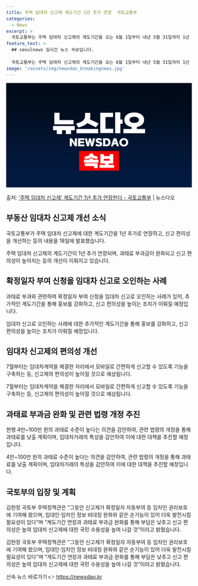 ```yaml
---
title: 주택 임대차 신고제 계도기간 1년 추가 연장  국토교통부
categories:
  - News
excerpt: >
  국토교통부는 주택 임대차 신고제의 계도기간을 오는 6월 1일부터 내년 5월 31일까지 1년 추가로 연장한다고…
feature_text: >
  ## seoulnews 실시간 뉴스 속보입니다.

  국토교통부는 주택 임대차 신고제의 계도기간을 오는 6월 1일부터 내년 5월 31일까지 1년 추가로 연장한다고…
image: '/assets/img/newsdao_breakingnews.jpg'
---
```


![뉴스다오 속보](/assets/img/newsdao_breakingnews.jpg)

<p>출처: <a href="https://newsdao.kr/3616" rel="dofollow">‘주택 임대차 신고제’ 계도기간 1년 추가 연장한다 - 국토교통부</a> | 뉴스다오</p>

<h2 data-ke-size="size26">부동산 임대차 신고제 개선 소식</h2>
국토교통부가 주택 임대차 신고제에 대한 계도기간을 1년 추가로 연장하고, 신고 편의성을 개선하는 등의 내용을 18일에 발표했습니다.

<p data-ke-size="size16">주택 임대차 신고제의 계도기간이 1년 추가 연장되며, 과태료 부과금이 완화되고 신고 편의성이 높아지는 등의 개선이 이뤄지고 있습니다.</p>

<h2 data-ke-size="size24">확정일자 부여 신청을 임대차 신고로 오인하는 사례</h2>
과태료 부과와 관련하여 확정일자 부여 신청을 임대차 신고로 오인하는 사례가 있어, 추가적인 계도기간을 통해 홍보를 강화하고, 신고 편의성을 높이는 조치가 이뤄질 예정입니다.

<p data-ke-size="size16">임대차 신고로 오인하는 사례에 대한 추가적인 계도기간을 통해 홍보를 강화하고, 신고 편의성을 높이는 조치가 이뤄질 예정입니다.</p>

<h2 data-ke-size="size24">임대차 신고제의 편의성 개선</h2>
7월부터는 임대차계약을 체결한 자리에서 모바일로 간편하게 신고할 수 있도록 기능을 구축하는 등, 신고제의 편의성이 높아질 것으로 예상됩니다.

<p data-ke-size="size16">7월부터는 임대차계약을 체결한 자리에서 모바일로 간편하게 신고할 수 있도록 기능을 구축하는 등, 신고제의 편의성이 높아질 것으로 예상됩니다.</p>

<h2 data-ke-size="size24">과태료 부과금 완화 및 관련 법령 개정 추진</h2>
현행 4만~100만 원의 과태료 수준이 높다는 의견을 감안하여, 관련 법령의 개정을 통해 과태료를 낮출 계획이며, 임대차거래의 특성을 감안하여 이에 대한 대책을 추진할 예정입니다.

<p data-ke-size="size16">4만~100만 원의 과태료 수준이 높다는 의견을 감안하여, 관련 법령의 개정을 통해 과태료를 낮출 계획이며, 임대차거래의 특성을 감안하여 이에 대한 대책을 추진할 예정입니다.</p>

<h2 data-ke-size="size24">국토부의 입장 및 계획</h2>
김헌정 국토부 주택정책관은 “그동안 신고제가 확정일자 자동부여 등 임차인 권리보호에 기여해 왔으며, 임대인·임차인 정보 비대칭 완화와 같은 순기능이 있어 더욱 발전시킬 필요성이 있다”며 “계도기간 연장과 과태료 부과금 완화를 통해 부담은 낮추고 신고 편의성은 높여 임대차 신고제에 대한 국민 수용성을 높여 나갈 것”이라고 밝혔습니다.

<p data-ke-size="size16">김헌정 국토부 주택정책관은 "그동안 신고제가 확정일자 자동부여 등 임차인 권리보호에 기여해 왔으며, 임대인·임차인 정보 비대칭 완화와 같은 순기능이 있어 더욱 발전시킬 필요성이 있다"며 “계도기간 연장과 과태료 부과금 완화를 통해 부담은 낮추고 신고 편의성은 높여 임대차 신고제에 대한 국민 수용성을 높여 나갈 것”이라고 밝혔습니다.</p> 

신속 뉴스 바로가기 👉 <a href="https://newsdao.kr" rel="dofollow">https://newsdao.kr</a>


